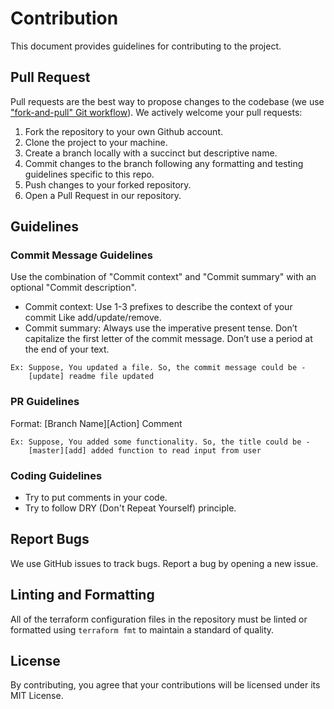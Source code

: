 # Contribution
This document provides guidelines for contributing to the project.

## Pull Request
Pull requests are the best way to propose changes to the codebase (we use ["fork-and-pull" Git workflow](https://github.com/susam/gitpr)). We actively welcome your pull requests:

1. Fork the repository to your own Github account.
2. Clone the project to your machine.
3. Create a branch locally with a succinct but descriptive name.
4. Commit changes to the branch following any formatting and testing guidelines specific to this repo.
5. Push changes to your forked repository.
6. Open a Pull Request in our repository.

## Guidelines

### Commit Message Guidelines
Use the combination of "Commit context" and "Commit summary" with an optional "Commit description".

* Commit context: Use 1-3 prefixes to describe the context of your commit Like add/update/remove.
* Commit summary: Always use the imperative present tense. Don’t capitalize the first letter of the commit message. Don’t use a period at the end of your text.
```
Ex: Suppose, You updated a file. So, the commit message could be -
    [update] readme file updated
```

### PR Guidelines
Format: [Branch Name][Action] Comment

```
Ex: Suppose, You added some functionality. So, the title could be -
    [master][add] added function to read input from user
```

### Coding Guidelines
* Try to put comments in your code.
* Try to follow DRY (Don't Repeat Yourself) principle.

## Report Bugs
We use GitHub issues to track bugs. Report a bug by opening a new issue.

## Linting and Formatting
All of the terraform configuration files in the repository must be linted or formatted using `terraform fmt` to maintain a standard of quality.

## License
By contributing, you agree that your contributions will be licensed under its MIT License.